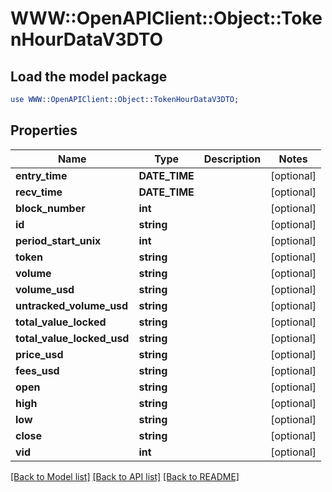 # WWW::OpenAPIClient::Object::TokenHourDataV3DTO

## Load the model package
```perl
use WWW::OpenAPIClient::Object::TokenHourDataV3DTO;
```

## Properties
Name | Type | Description | Notes
------------ | ------------- | ------------- | -------------
**entry_time** | **DATE_TIME** |  | [optional] 
**recv_time** | **DATE_TIME** |  | [optional] 
**block_number** | **int** |  | [optional] 
**id** | **string** |  | [optional] 
**period_start_unix** | **int** |  | [optional] 
**token** | **string** |  | [optional] 
**volume** | **string** |  | [optional] 
**volume_usd** | **string** |  | [optional] 
**untracked_volume_usd** | **string** |  | [optional] 
**total_value_locked** | **string** |  | [optional] 
**total_value_locked_usd** | **string** |  | [optional] 
**price_usd** | **string** |  | [optional] 
**fees_usd** | **string** |  | [optional] 
**open** | **string** |  | [optional] 
**high** | **string** |  | [optional] 
**low** | **string** |  | [optional] 
**close** | **string** |  | [optional] 
**vid** | **int** |  | [optional] 

[[Back to Model list]](../README.md#documentation-for-models) [[Back to API list]](../README.md#documentation-for-api-endpoints) [[Back to README]](../README.md)


